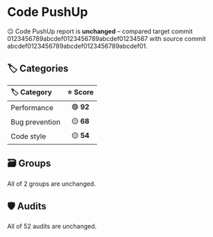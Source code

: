 # Code PushUp
😐 Code PushUp report is **unchanged** – compared target commit 0123456789abcdef0123456789abcdef01234567 with source commit abcdef0123456789abcdef0123456789abcdef01.
## 🏷️ Categories
|🏷️ Category|⭐ Score|
|:--|:--:|
|Performance|🟢 **92**|
|Bug prevention|🟡 **68**|
|Code style|🟡 **54**|

## 🗃️ Groups
All of 2 groups are unchanged.
## 🛡️ Audits
All of 52 audits are unchanged.